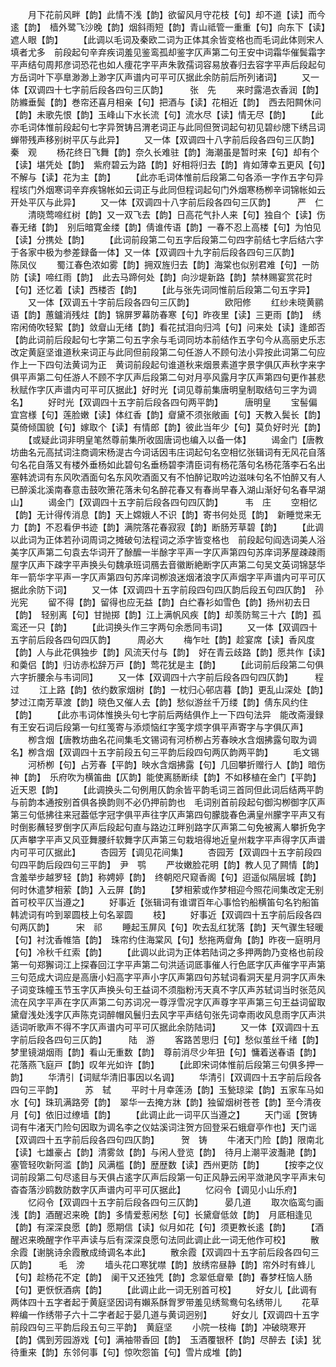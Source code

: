 <!-- { "loadSidebar": true } -->
　　月下花前风畔【韵】此情不浅【韵】欲留风月守花枝【句】却不道【读】而今逺【韵】　樯外鹭飞沙晚【韵】烟斜雨短【韵】青山祗管一重重【句】向东下【读】遮人眼【韵】
　　【此调以毛词及秦欧二词为正体其余皆变格也而毛词此体则宋人填者尤多　前段起句辛弃疾词羞见鉴鸾孤却鉴字仄声第二句王安中词霜华催鬓霜字平声结句周邦彦词恐花也如人痩花字平声朱敦孺词容易放春归去容字平声后段起句方岳词叶下亭臯渺渺上渺字仄声谱内可平可仄据此余防前后所列诸词】
　　又一体【双调四十七字前后段各四句三仄韵】　　　张　先
　　来时露浥衣香润【韵】防縧垂鬓【韵】巻帘还喜月相亲【句】把酒与【读】花相近【韵】　西去阳闗休问【韵】未歌先恨【韵】玉峰山下水长流【句】流水尽【读】情无尽【韵】
　　【此亦毛词体惟前段起句七字异贺铸吕渭老词正与此同但贺词起句初见碧纱牕下绣吕词蝉带残声移别树平仄与此异】
　　又一体【双调四十八字前后段各四句三仄韵】　　　秦　观
　　杨花终日飞舞【韵】奈久长难驻【韵】海潮虽是暂时来【句】却有个【读】堪凭处【韵】　紫府碧云为路【韵】好相将归去【韵】肯如薄幸五更风【句】不解与【读】花为主【韵】
　　【此亦毛词体惟前后段第二句各添一字作五字句异程垓门外烟寒词辛弃疾锦帐如云词正与此同但程词起句门外烟寒杨栁辛词锦帐如云开处平仄与此异】
　　又一体【双调四十八字前后段各四句三仄韵】　　　严　仁
　　清晓莺啼红树【韵】又一双飞去【韵】日高花气扑人来【句】独自个【读】伤春无绪【韵】　别后暗寛金缕【韵】倩谁传语【韵】一春不忍上高楼【句】为怕见【读】分携处【韵】
　　【此词前段第二句五字后段第二句四字前结七字后结六字于各家中极为参差録备一体】又一体【双调四十九字前后段各四句三仄韵】　　　陈凤仪
　　蜀江春色浓如雾【韵】拥双旌归去【韵】海棠也似别君难【句】一防防【读】啼红雨【韵】　此去马蹄何处【韵】向沙堤新路【韵】禁林赐宴赏花时【句】还忆着【读】西楼否【韵】
　　【此与张先词同惟前后段第二句五字异】
　　又一体【双调五十字前后段各四句三仄韵】　　　　欧阳修
　　红纱未晓黄鹂语【韵】蕙鑪消残炷【韵】锦屏罗幕防春寒【句】昨夜里【读】三更雨【韵】　绣帘闲倚吹轻絮【韵】敛睂山无绪【韵】看花拭泪向归鸿【句】问来处【读】逢郎否【韵此词前后段起句七字第二句五字余与毛词同坊本前结作五字句今从高丽史乐志改定黄庭坚谁道秋来词正与此同但前段第二句任游人不顾句法小异按此词第二句应作上一下四句法黄词为正　黄词前段起句谁道秋来烟景素道字景字俱仄声秋字来字俱平声第二句任游人不顾不字仄声后段第二句对月亭风露月字仄声第四句更作甚悲秋赋作字仄声谱内可平可仄据此】好时光【词见尊前集唐明皇制取结句三字为调名】
　　好时光【双调四十五字前后段各四句两平韵】　　　唐明皇
　　宝髻偏宜宫様【句】莲脸嫩【读】体红香【韵】睂黛不须张敞画【句】天教入鬓长【韵】　莫倚倾国貌【句】嫁取个【读】有情郎【韵】彼此当年少【句】莫负好时光【韵】
　　【或疑此词非明皇笔然尊前集所收固唐词也编入以备一体】
　　谒金门【唐教坊曲名元高拭词注商调宋杨湜古今词话因韦庄词起句名空相忆张辑词有无风花自落句名花自落又有楼外垂杨如此碧句名垂杨碧李清臣词有杨花落句名杨花落李石名出塞韩淲词有东风吹酒面句名东风吹酒面又有不怕醉记取吟边滋味句名不怕醉又有人已醉溪北溪南春意击鼓吹箫花落未句名醉花春又有春尚早春入湖山渐好句名春早湖山】
　　谒金门【双调四十五字前后段各四句四仄韵】　　　韦　庄
　　空相忆【韵】无计得传消息【韵】天上嫦娥人不识【韵】寄书何处觅【韵】　新睡觉来无力【韵】不忍看伊书迹【韵】满院落花春寂寂【韵】断肠芳草碧【韵】
　　【此调以此词为正体若孙词周词之摊破句法程词之添字皆变格也　前段起句阎选词美人浴美字仄声第二句袁去华词开了酴醿一半酴字平声一字仄声第四句苏庠词茅屋疎疎雨屋字仄声下疎字平声换头句魏承班词鴈去音徽断絶断字仄声第二句吴文英词锦瑟华年一箭华字平声一字仄声第四句苏庠词栁浪迷烟渚浪字仄声烟字平声谱内可平可仄据此余防下词】
　　又一体【双调四十五字前段四句四仄韵后段五句四仄韵】　孙光宪
　　留不得【韵】留得也应无益【韵】白纻春衫如雪色【韵】扬州初去日【韵】　轻别离【句】甘抛掷【韵】江上满帆风疾【韵】却羡防鸳三十六【韵】孤鸾还一只【韵】
　　【此词换头作三字两句余悉同韦词】
　　又一体【双调四十五字前后段各四句四仄韵】　　　周必大
　　梅乍吐【韵】趁宴席【读】香风度【韵】人与此花俱独步【韵】风流天付与【韵】　好在青云歧路【韵】愿共作【读】和羮侣【韵】归访赤松辞万戸【韵】莺花犹是主【韵】
　　【此词前后段第二句俱六字折腰余与韦词同】
　　又一体【双调四十六字前后段各四句四仄韵】　　　程　过
　　江上路【韵】依约数家烟树【韵】一枕归心邨店暮【韵】更乱山深处【韵】　梦过江南芳草渡【韵】晓色又催人去【韵】愁似游丝千万缕【韵】倩东风约住【韵】
　　【此亦韦词体惟换头句七字前后两结俱作上一下四句法异　能改斋漫録有王安石词后段第一句红笺寄与添烦恼红字笺字烦字俱平声寄字与字俱仄声】
　　栁含烟【唐教坊曲名花间集毛文锡词有河桥栁占芳春映水含烟拂露句取为调名】栁含烟【双调四十五字前段五句三平韵后段四句两仄韵两平韵】
　　毛文锡
　　河桥栁【句】占芳春【平韵】映水含烟拂露【句】几回攀折赠行人【韵】暗伤神【韵】　乐府吹为横笛曲【仄韵】能使离肠断续【韵】不如移植在金门【平韵】近天恩【韵】
　　【此调换头二句例用仄韵余皆平韵毛词三首同但此词后结两平韵与前韵本通按别首俱各换韵则不必仍押前韵也　毛词别首前段起句御沟栁御字仄声第三句低拂往来冠葢低字冠字俱平声往字仄声第四句朦胧春色满皇州朦字平声又有时倒影蘸轻罗倒字仄声后段起句直与路边江畔别路字仄声第二句免被离人攀折免字仄声攀字平声又风亚舞腰纤软舞字仄声第三句栽培得地近皇州栽字平声得字仄声谱内可平可仄据此】
　　杏园芳【调见花间集】
　　杏园芳【双调四十五字前段四句四平韵后段四句三平韵】　尹　鹗
　　严妆嫩脸花明【韵】教人见了闗情【韵】含羞举步越罗轻【韵】称娉婷【韵】　终朝咫尺窥香阁【句】迢遥似隔层城【韵】何时休遣梦相萦【韵】入云屏【韵】
　　【梦相萦或作梦相迎今照花间集改定无别首可校平仄当遵之】
　　好事近【张辑词有谁谓百年心事恰钓船横笛句名钓船笛韩淲词有吟到翠圆枝上句名翠圆
　　枝】
　　好事近【双调四十五字前后段各四句两仄韵】　　　宋　祁
　　睡起玉屏风【句】吹去乱红犹落【韵】天气骤生轻暖【句】衬沈香帷箔【韵】　珠帘约住海棠风【句】愁拖两睂角【韵】昨夜一庭明月【句】冷秋千红索【韵】
　　【此调以此词为正体若陆词之多押两韵乃变格也前段第一句郑獬词江上探春回江字平声第二句洪适词厎事催人行色厎字仄声催字平声第三句范成大词应是高唐小妇高字平声小字仄声第四句苏轼词看洞天星月洞字仄声朱子词变珠幢玉节玉字仄声换头句王益词不须脂粉汚天真不字仄声苏轼词当时张范风流在风字平声在字仄声第二句苏词况一尊浮雪况字仄声尊字平声第三句王益词留取黛睂浅处浅字仄声陈克词醉帽风鬟归去风字平声结句张先词幸雨收风息雨字仄声洪适词听歌声不得不字仄声谱内可平可仄据此余防陆词】
　　又一体【双调四十五字前后段各四句三仄韵】　　　陆　游
　　客路苦思归【句】愁似茧丝千绪【韵】梦里镜湖烟雨【韵】看山无重数【韵】　尊前消尽少年狃【句】慵着送春语【韵】花落燕飞庭戸【韵】叹年光如许【韵】
　　【此即宋词体惟前后段第三句俱多押一韵】
　　华清引【词赋华清旧事因以名调】
　　华清引【双调四十五字前后段各四句三平韵】　　　苏　轼
　　平时十月幸莲汤【韵】玉甃琼梁【韵】五家车马如水【句】珠玑满路旁【韵】　翠华一去掩方牀【韵】独留烟树苍苍【韵】至今清夜月【句】依旧过缭墙【韵】
　　【此调止此一词平仄当遵之】
　　天门谣【贺铸词有牛渚天门险句因取为调名李之仪姑溪词注贺方回登采石蛾睂亭作也】天门谣【双调四十五字前后段各四句四仄韵】　　　贺　铸
　　牛渚天门险【韵】限南北【读】七雄豪占【韵】清雾敛【韵】与闲人登览【韵】　待月上潮平波灎滟【韵】塞管轻吹新阿滥【韵】风满槛【韵】歴歴数【读】西州更防【韵】
　　【按李之仪词前段第二句尽逺目与天俱占逺字仄声后段第一句正风静云闲平潋滟风字平声末句杳杳落沙鸥数防数字仄声谱内可平可仄据此】
　　忆闷令【调见小山乐府】
　　忆闷令【双调四十五字前后段各四句三仄韵】　　　晏几道
　　取次临鸾匀画浅【韵】酒醒迟来晩【韵】多情爱惹闲愁【句】长黛睂低敛【韵】　月厎相逢见【韵】有深深良愿【韵】愿期信【读】似月如花【句】须更教长逺【韵】
　　【酒醒迟来晩醒字作平声读与后有深深良愿句法同此调止此一词无他作可校】
　　散余霞【谢朓诗余霞散成绮调名本此】
　　散余霞【双调四十五字前后段各四句三仄韵】　　　毛　滂
　　墙头花口寒犹噤【韵】放绣帘昼静【韵】帘外时有蜂儿【句】趁杨花不定【韵】　阑干又还独凭【韵】念翠低睂晕【韵】春梦枉恼人肠【句】更恹恹酒病【韵】
　　【此调止此一词无别首可校】
　　好女儿【此调有两体四十五字者起于黄庭坚因词有嬾系酥胷罗带羞见绣鸳鸯句名绣带儿
　　花草粹编一作绣带子六十二字者起于晏几道与黄词迥别】
　　好女儿【双调四十五字前段四句三平韵后段五句三平韵】　黄庭坚
　　小院一枝梅【韵】冲破晓寒开【韵】偶到芳园游戏【句】满袖带香回【韵】　玉酒覆银杯【韵】尽醉去【读】犹待重来【韵】东邻何事【句】惊吹怨笛【句】雪片成堆【韵】
